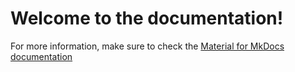 # Welcome to the documentation!

For more information, make sure to check the [Material for MkDocs documentation](https://squidfunk.github.io/mkdocs-material/getting-started/)
